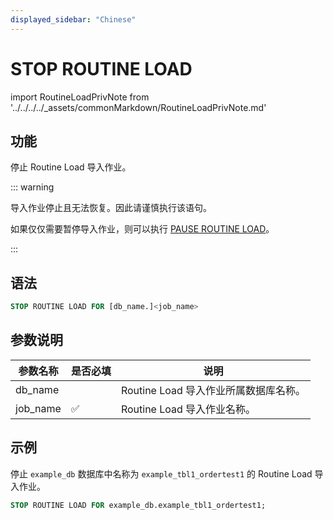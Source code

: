 ```yaml
---
displayed_sidebar: "Chinese"
---
```


# STOP ROUTINE LOAD

import RoutineLoadPrivNote from '../../../../_assets/commonMarkdown/RoutineLoadPrivNote.md'

## 功能

停止 Routine Load 导入作业。

<RoutineLoadPrivNote />

::: warning

导入作业停止且无法恢复。因此请谨慎执行该语句。

如果仅仅需要暂停导入作业，则可以执行 [PAUSE ROUTINE LOAD](PAUSE_ROUTINE_LOAD.md)。

:::

## 语法

```SQL
STOP ROUTINE LOAD FOR [db_name.]<job_name>
```

## 参数说明

| 参数名称 | 是否必填 | 说明                        |
| -------- | -------- | --------------------------- |
| db_name  |          | Routine Load 导入作业所属数据库名称。         |
| job_name | ✅        | Routine Load 导入作业名称。 |

## 示例

停止 `example_db` 数据库中名称为 `example_tbl1_ordertest1` 的 Routine Load 导入作业。

```SQL
STOP ROUTINE LOAD FOR example_db.example_tbl1_ordertest1;
```
